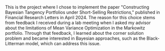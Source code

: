 This is the project where I chose to implement the paper "Constructing Bayesian Tangency Portfolios under Short-Selling Restrictions," published in Financial Research Letters in April 2024. The reason for this choice stems from feedback I received during a lab meeting when I asked my advisor about the limitations of Mean Variance Optimization in the Markowitz portfolio. Through that feedback, I learned about the corner solution problem and became interested in Bayesian approaches, such as the Black-Litterman model, which can address this issue.
